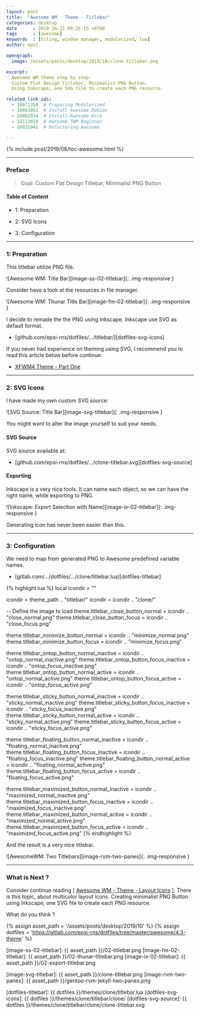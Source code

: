 ```yaml
---
layout: post
title:  "Awesome WM - Theme - Titlebar"
categories: desktop
date      : 2019-10-21 09:25:15 +0700
tags      : [awesome]
keywords  : [tiling, window manager, modularized, lua]
author: epsi

opengraph:
  image: /assets/posts/desktop/2019/10/clone-titlebar.png

excerpt:
  Awesome WM theme step by step.
  Custom Flat Design Titlebar, Minimalist PNG Button.
  Using Inkscape, one SVG file to create each PNG resource.

related_link_ids:
  - 16071350  # Preparing Modularized
  - 16063052  # Install Awesome Debian
  - 16062934  # Install Awesome Arch
  - 14113019  # Awesome TWM Beginner
  - 16031941  # Refactoring Awesome

---
```


{% include post/2019/06/toc-awesome.html %}

-- -- --

### Preface

> Goal: Custom Flat Design Titlebar, Minimalist PNG Button

#### Table of Content

* 1: Preparation

* 2: SVG Icons

* 3: Configuration

-- -- --

### 1: Preparation

This titlebar utilize PNG file.

![Awesome WM: Title Bar][image-ss-02-titlebar]{: .img-responsive }

Consider have a look at the resources in file manager.

![Awesome WM: Thunar Title Bar][image-fm-02-titlebar]{: .img-responsive }

I decide to remade the the PNG using Inkscape.
Inkscape use SVG as default format.

* [github.com/epsi-rns/dotfiles/.../titlebar/][dotfiles-svg-icons]

If you never had experience on theming using SVG,
I recommend you to read this article below before continue:

* [XFWM4 Theme - Part One][local-xfwm4-theme]

-- -- --

### 2: SVG Icons

I have made my own custom SVG source:

![SVG Source: Title Bar][image-svg-titlebar]{: .img-responsive }

You might want to alter the image yourself to suit your needs.

#### SVG Source

SVG source available at:

* [github.com/epsi-rns/dotfiles/.../clone-titlebar.svg][dotfiles-svg-source]

#### Exporting

Inkscape is a very nice tools.
It can name each object, so we can have the right name,
while exporting to PNG.

![Inkscape: Export Selection with Name][image-ix-02-titlebar]{: .img-responsive }

Generating icon has never been easier than this.

-- -- --

### 3: Configuration

We need to map from generated PNG to Awesome predefined variable names.

*	[gitlab.com/.../dotfiles/.../clone/titlebar.lua][dotfiles-titlebar]

{% highlight lua %}
local icondir = ""

icondir = theme_path .. "titlebar/"
icondir = icondir .. "clone/"

-- Define the image to load
theme.titlebar_close_button_normal              = icondir .. "close_normal.png"
theme.titlebar_close_button_focus               = icondir .. "close_focus.png"

theme.titlebar_minimize_button_normal           = icondir .. "minimize_normal.png"
theme.titlebar_minimize_button_focus            = icondir .. "minimize_focus.png"

theme.titlebar_ontop_button_normal_inactive     = icondir .. "ontop_normal_inactive.png"
theme.titlebar_ontop_button_focus_inactive      = icondir .. "ontop_focus_inactive.png"
theme.titlebar_ontop_button_normal_active       = icondir .. "ontop_normal_active.png"
theme.titlebar_ontop_button_focus_active        = icondir .. "ontop_focus_active.png"

theme.titlebar_sticky_button_normal_inactive    = icondir .. "sticky_normal_inactive.png"
theme.titlebar_sticky_button_focus_inactive     = icondir .. "sticky_focus_inactive.png"
theme.titlebar_sticky_button_normal_active      = icondir .. "sticky_normal_active.png"
theme.titlebar_sticky_button_focus_active       = icondir .. "sticky_focus_active.png"

theme.titlebar_floating_button_normal_inactive  = icondir .. "floating_normal_inactive.png"
theme.titlebar_floating_button_focus_inactive   = icondir .. "floating_focus_inactive.png"
theme.titlebar_floating_button_normal_active    = icondir .. "floating_normal_active.png"
theme.titlebar_floating_button_focus_active     = icondir .. "floating_focus_active.png"

theme.titlebar_maximized_button_normal_inactive = icondir .. "maximized_normal_inactive.png"
theme.titlebar_maximized_button_focus_inactive  = icondir .. "maximized_focus_inactive.png"
theme.titlebar_maximized_button_normal_active   = icondir .. "maximized_normal_active.png"
theme.titlebar_maximized_button_focus_active    = icondir .. "maximized_focus_active.png"
{% endhighlight %}

And the result is a very nice titlebar.

![AwesomeWM: Two Titlebars][image-rvm-two-panes]{: .img-responsive }

-- -- --

### What is Next ?

Consider continue reading [ [Awesome WM - Theme - Layout Icons][local-whats-next] ].
There is this topic, about multicolor layout icons.
Creating minimalist PNG Button using Inkscape,
one SVG file to create each PNG resource.

What do you think ?

[//]: <> ( -- -- -- links below -- -- -- )

{% assign asset_path = '/assets/posts/desktop/2019/10' %}
{% assign dotfiles = 'https://gitlab.com/epsi-rns/dotfiles/tree/master/awesome/4.3-theme' %}

[local-whats-next]: /desktop/2019/10/22/awesome-theme-layout.html

[local-xfwm4-theme]:    /desktop/2018/03/21/xfwm4-theme.html

[image-ss-02-titlebar]: {{ asset_path }}/02-titlebar.png
[image-fm-02-titlebar]: {{ asset_path }}/02-thunar-titlebar.png
[image-ix-02-titlebar]: {{ asset_path }}/02-export-titlebar.png

[image-svg-titlebar]:   {{ asset_path }}/clone-titlebar.png
[image-rvm-two-panes]:  {{ asset_path }}/gentoo-rvm-jekyll-two-panes.png

[dotfiles-titlebar]:    {{ dotfiles }}/themes/clone/titlebar.lua
[dotfiles-svg-icons]:   {{ dotfiles }}/themes/clone/titlebar/clone/
[dotfiles-svg-source]:  {{ dotfiles }}/themes/clone/titlebar/clone/clone-titlebar.svg

